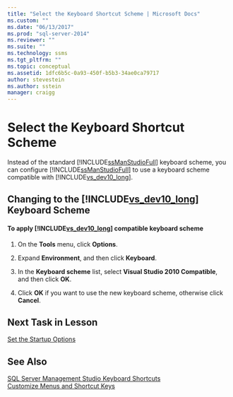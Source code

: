 ```yaml
---
title: "Select the Keyboard Shortcut Scheme | Microsoft Docs"
ms.custom: ""
ms.date: "06/13/2017"
ms.prod: "sql-server-2014"
ms.reviewer: ""
ms.suite: ""
ms.technology: ssms
ms.tgt_pltfrm: ""
ms.topic: conceptual
ms.assetid: 1dfc6b5c-0a93-450f-b5b3-34ae0ca79717
author: stevestein
ms.author: sstein
manager: craigg
---
```

# Select the Keyboard Shortcut Scheme
  Instead of the standard [!INCLUDE[ssManStudioFull](../../includes/ssmanstudiofull-md.md)] keyboard scheme, you can configure [!INCLUDE[ssManStudioFull](../../includes/ssmanstudiofull-md.md)] to use a keyboard scheme compatible with [!INCLUDE[vs_dev10_long](../../includes/vs-dev10-long-md.md)].  
  
## Changing to the [!INCLUDE[vs_dev10_long](../../includes/vs-dev10-long-md.md)] Keyboard Scheme  
  
#### To apply [!INCLUDE[vs_dev10_long](../../includes/vs-dev10-long-md.md)] compatible keyboard scheme  
  
1.  On the **Tools** menu, click **Options**.  
  
2.  Expand **Environment**, and then click **Keyboard**.  
  
3.  In the **Keyboard scheme** list, select **Visual Studio 2010 Compatible**, and then click **OK**.  
  
4.  Click **OK** if you want to use the new keyboard scheme, otherwise click **Cancel**.  
  
## Next Task in Lesson  
 [Set the Startup Options](lesson-1-7-set-the-startup-options.md)  
  
## See Also  
 [SQL Server Management Studio Keyboard Shortcuts](../sql-server-management-studio-keyboard-shortcuts.md)   
 [Customize Menus and Shortcut Keys](../customize-menus-and-shortcut-keys.md)  
  
  
